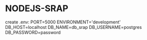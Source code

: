 # NODEJS-SRAP
create .env:
PORT=5000
ENVIRONMENT='development'
DB_HOST=localhost
DB_NAME=db_srap 
DB_USERNAME=postgres
DB_PASSWORD=password